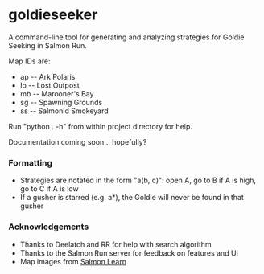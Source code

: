 # goldieseeker
A command-line tool for generating and analyzing strategies for Goldie Seeking in Salmon Run.

Map IDs are:
* ap -- Ark Polaris
* lo -- Lost Outpost
* mb -- Marooner's Bay
* sg -- Spawning Grounds
* ss -- Salmonid Smokeyard

Run "python . -h" from within project directory for help.

Documentation coming soon... hopefully?

### Formatting
* Strategies are notated in the form "a(b, c)": open A, go to B if A is high, go to C if A is low
* If a gusher is starred (e.g. a*), the Goldie will never be found in that gusher

### Acknowledgements
* Thanks to Deelatch and RR for help with search algorithm
* Thanks to the Salmon Run server for feedback on features and UI
* Map images from [Salmon Learn](https://github.com/GungeeSpla/salmon_learn)
